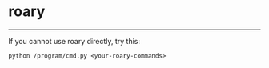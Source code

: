 # roary

-----

If you cannot use roary directly, try this:

`python /program/cmd.py <your-roary-commands>`

